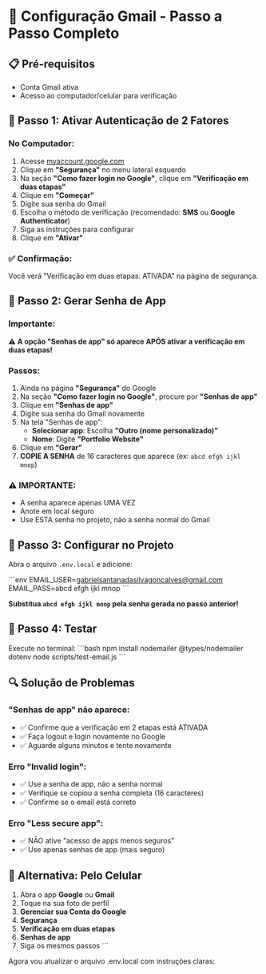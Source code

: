 # 🔐 Configuração Gmail - Passo a Passo Completo

## 📋 Pré-requisitos
- Conta Gmail ativa
- Acesso ao computador/celular para verificação

## 🚀 Passo 1: Ativar Autenticação de 2 Fatores

### No Computador:
1. Acesse [myaccount.google.com](https://myaccount.google.com)
2. Clique em **"Segurança"** no menu lateral esquerdo
3. Na seção **"Como fazer login no Google"**, clique em **"Verificação em duas etapas"**
4. Clique em **"Começar"**
5. Digite sua senha do Gmail
6. Escolha o método de verificação (recomendado: **SMS** ou **Google Authenticator**)
7. Siga as instruções para configurar
8. Clique em **"Ativar"**

### ✅ Confirmação:
Você verá "Verificação em duas etapas: ATIVADA" na página de segurança.

## 🔑 Passo 2: Gerar Senha de App

### Importante:
⚠️ **A opção "Senhas de app" só aparece APÓS ativar a verificação em duas etapas!**

### Passos:
1. Ainda na página **"Segurança"** do Google
2. Na seção **"Como fazer login no Google"**, procure por **"Senhas de app"**
3. Clique em **"Senhas de app"**
4. Digite sua senha do Gmail novamente
5. Na tela "Senhas de app":
   - **Selecionar app**: Escolha **"Outro (nome personalizado)"**
   - **Nome**: Digite **"Portfolio Website"**
6. Clique em **"Gerar"**
7. **COPIE A SENHA** de 16 caracteres que aparece (ex: `abcd efgh ijkl mnop`)

### ⚠️ IMPORTANTE:
- A senha aparece apenas UMA VEZ
- Anote em local seguro
- Use ESTA senha no projeto, não a senha normal do Gmail

## 📝 Passo 3: Configurar no Projeto

Abra o arquivo `.env.local` e adicione:

\`\`\`env
EMAIL_USER=gabrielsantanadasilvagoncalves@gmail.com
EMAIL_PASS=abcd efgh ijkl mnop
\`\`\`

**Substitua `abcd efgh ijkl mnop` pela senha gerada no passo anterior!**

## 🧪 Passo 4: Testar

Execute no terminal:
\`\`\`bash
npm install nodemailer @types/nodemailer dotenv
node scripts/test-email.js
\`\`\`

## 🔍 Solução de Problemas

### "Senhas de app" não aparece:
- ✅ Confirme que a verificação em 2 etapas está ATIVADA
- ✅ Faça logout e login novamente no Google
- ✅ Aguarde alguns minutos e tente novamente

### Erro "Invalid login":
- ✅ Use a senha de app, não a senha normal
- ✅ Verifique se copiou a senha completa (16 caracteres)
- ✅ Confirme se o email está correto

### Erro "Less secure app":
- ✅ NÃO ative "acesso de apps menos seguros"
- ✅ Use apenas senhas de app (mais seguro)

## 📱 Alternativa: Pelo Celular

1. Abra o app **Google** ou **Gmail**
2. Toque na sua foto de perfil
3. **Gerenciar sua Conta do Google**
4. **Segurança**
5. **Verificação em duas etapas**
6. **Senhas de app**
7. Siga os mesmos passos
\`\`\`

Agora vou atualizar o arquivo .env.local com instruções claras:
